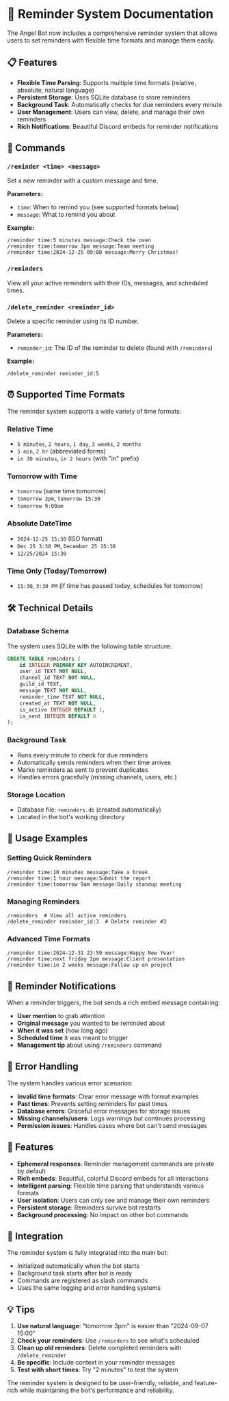 # 🔔 Reminder System Documentation

The Angel Bot now includes a comprehensive reminder system that allows users to set reminders with flexible time formats and manage them easily.

## 📋 Features

- **Flexible Time Parsing**: Supports multiple time formats (relative, absolute, natural language)
- **Persistent Storage**: Uses SQLite database to store reminders
- **Background Task**: Automatically checks for due reminders every minute
- **User Management**: Users can view, delete, and manage their own reminders
- **Rich Notifications**: Beautiful Discord embeds for reminder notifications

## 🎯 Commands

### `/reminder <time> <message>`
Set a new reminder with a custom message and time.

**Parameters:**
- `time`: When to remind you (see supported formats below)
- `message`: What to remind you about

**Example:**
```
/reminder time:5 minutes message:Check the oven
/reminder time:tomorrow 3pm message:Team meeting
/reminder time:2024-12-25 09:00 message:Merry Christmas!
```

### `/reminders`
View all your active reminders with their IDs, messages, and scheduled times.

### `/delete_reminder <reminder_id>`
Delete a specific reminder using its ID number.

**Parameters:**
- `reminder_id`: The ID of the reminder to delete (found with `/reminders`)

**Example:**
```
/delete_reminder reminder_id:5
```

## ⏰ Supported Time Formats

The reminder system supports a wide variety of time formats:

### Relative Time
- `5 minutes`, `2 hours`, `1 day`, `3 weeks`, `2 months`
- `5 min`, `2 hr` (abbreviated forms)
- `in 30 minutes`, `in 2 hours` (with "in" prefix)

### Tomorrow with Time
- `tomorrow` (same time tomorrow)
- `tomorrow 3pm`, `tomorrow 15:30`
- `tomorrow 9:00am`

### Absolute DateTime
- `2024-12-25 15:30` (ISO format)
- `Dec 25 3:30 PM`, `December 25 15:30`
- `12/25/2024 15:30`

### Time Only (Today/Tomorrow)
- `15:30`, `3:30 PM` (if time has passed today, schedules for tomorrow)

## 🛠️ Technical Details

### Database Schema
The system uses SQLite with the following table structure:
```sql
CREATE TABLE reminders (
    id INTEGER PRIMARY KEY AUTOINCREMENT,
    user_id TEXT NOT NULL,
    channel_id TEXT NOT NULL,
    guild_id TEXT,
    message TEXT NOT NULL,
    reminder_time TEXT NOT NULL,
    created_at TEXT NOT NULL,
    is_active INTEGER DEFAULT 1,
    is_sent INTEGER DEFAULT 0
);
```

### Background Task
- Runs every minute to check for due reminders
- Automatically sends reminders when their time arrives
- Marks reminders as sent to prevent duplicates
- Handles errors gracefully (missing channels, users, etc.)

### Storage Location
- Database file: `reminders.db` (created automatically)
- Located in the bot's working directory

## 🚀 Usage Examples

### Setting Quick Reminders
```discord
/reminder time:10 minutes message:Take a break
/reminder time:1 hour message:Submit the report
/reminder time:tomorrow 9am message:Daily standup meeting
```

### Managing Reminders
```discord
/reminders  # View all active reminders
/delete_reminder reminder_id:3  # Delete reminder #3
```

### Advanced Time Formats
```discord
/reminder time:2024-12-31 23:59 message:Happy New Year!
/reminder time:next friday 2pm message:Client presentation
/reminder time:in 2 weeks message:Follow up on project
```

## 📝 Reminder Notifications

When a reminder triggers, the bot sends a rich embed message containing:

- **User mention** to grab attention
- **Original message** you wanted to be reminded about
- **When it was set** (how long ago)
- **Scheduled time** it was meant to trigger
- **Management tip** about using `/reminders` command

## 🔧 Error Handling

The system handles various error scenarios:

- **Invalid time formats**: Clear error message with format examples
- **Past times**: Prevents setting reminders for past times
- **Database errors**: Graceful error messages for storage issues
- **Missing channels/users**: Logs warnings but continues processing
- **Permission issues**: Handles cases where bot can't send messages

## 🎨 Features

- **Ephemeral responses**: Reminder management commands are private by default
- **Rich embeds**: Beautiful, colorful Discord embeds for all interactions
- **Intelligent parsing**: Flexible time parsing that understands various formats
- **User isolation**: Users can only see and manage their own reminders
- **Persistent storage**: Reminders survive bot restarts
- **Background processing**: No impact on other bot commands

## 🔄 Integration

The reminder system is fully integrated into the main bot:
- Initialized automatically when the bot starts
- Background task starts after bot is ready
- Commands are registered as slash commands
- Uses the same logging and error handling systems

## 💡 Tips

1. **Use natural language**: "tomorrow 3pm" is easier than "2024-09-07 15:00"
2. **Check your reminders**: Use `/reminders` to see what's scheduled
3. **Clean up old reminders**: Delete completed reminders with `/delete_reminder`
4. **Be specific**: Include context in your reminder messages
5. **Test with short times**: Try "2 minutes" to test the system

The reminder system is designed to be user-friendly, reliable, and feature-rich while maintaining the bot's performance and reliability.
